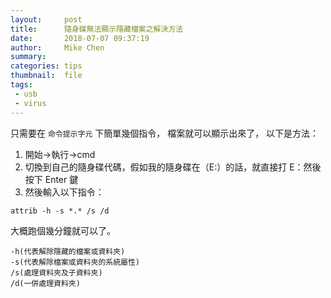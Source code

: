 ```yaml
---
layout:     post
title:      隨身碟無法顯示隱藏檔案之解決方法
date:       2018-07-07 09:37:19
author:     Mike Chen
summary:    
categories: tips
thumbnail:  file
tags:
 - usb
 - virus
---
```


只需要在 `命令提示字元` 下簡單幾個指令，
檔案就可以顯示出來了，
以下是方法：
1. 開始->執行->cmd
2. 切換到自己的隨身碟代碼，假如我的隨身碟在（E:）的話，就直接打 E：然後按下 Enter 鍵
3. 然後輸入以下指令：

```
attrib -h -s *.* /s /d
```

大概跑個幾分鐘就可以了。


```
-h(代表解除隱藏的檔案或資料夾)
-s(代表解除檔案或資料夾的系統屬性)
/s(處理資料夾及子資料夾)
/d(一併處理資料夾)
```
